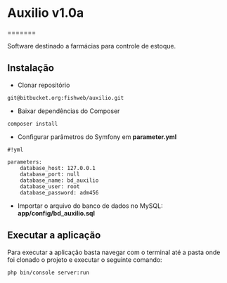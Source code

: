# Auxilio v1.0a #
=======

Software destinado a farmácias para controle de estoque.

## Instalação ##

* Clonar repositório

```
git@bitbucket.org:fishweb/auxilio.git

```

* Baixar dependências do Composer

```
composer install

```

* Configurar parâmetros do Symfony em **parameter.yml**

```
#!yml

parameters:
    database_host: 127.0.0.1
    database_port: null
    database_name: bd_auxilio
    database_user: root
    database_password: adm456
```

* Importar o arquivo do banco de dados no MySQL: **app/config/bd_auxilio.sql**

## Executar a aplicação ##

Para executar a aplicação basta navegar com o terminal até a pasta onde foi clonado o projeto e executar o seguinte comando:

```
php bin/console server:run

```
